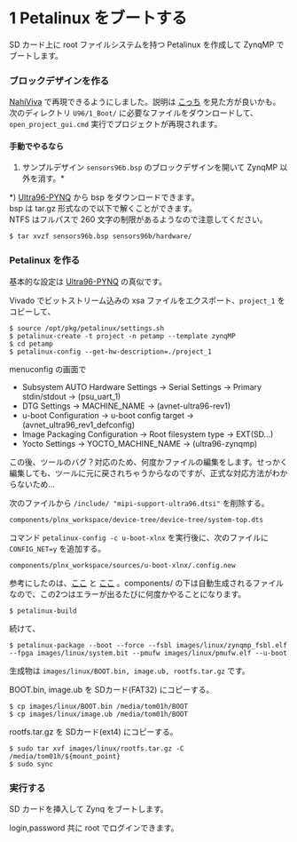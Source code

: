 # 1 Petalinux をブートする

SD カード上に root ファイルシステムを持つ Petalinux を作成して ZynqMP でブートします。

### ブロックデザインを作る

[NahiViva](https://github.com/tokuden/NahiViva) で再現できるようにしました。説明は [こっち](http://nahitafu.cocolog-nifty.com/nahitafu/2019/05/post-2cfa5c.html) を見た方が良いかも。  
次のディレクトリ ```U96/1_Boot/``` に必要なファイルをダウンロードして、```open_project_gui.cmd``` 実行でプロジェクトが再現されます。

#### 手動でやるなら

1. サンプルデザイン ```sensors96b.bsp``` のブロックデザインを開いて ZynqMP 以外を消す。*

*) [Ultra96-PYNQ](https://github.com/Avnet/Ultra96-PYNQ) から bsp をダウンロードできます。  
bsp は tar.gz 形式なので以下で解くことができます。  
NTFS はフルパスで 260 文字の制限があるようなので注意してください。

```
$ tar xvzf sensors96b.bsp sensors96b/hardware/
```

### Petalinux を作る

基本的な設定は [Ultra96-PYNQ](https://github.com/Avnet/Ultra96-PYNQ#note-how-to-build-a-pynq-compatible-bsp-from-scratch-for-ultra96-optional-only-if-you-have-good-reason-to-not-want-to-use-the-built-in-bsp) の真似です。

Vivado でビットストリーム込みの xsa ファイルをエクスポート、```project_1``` をコピーして、

```
$ source /opt/pkg/petalinux/settings.sh
$ petalinux-create -t project -n petamp --template zynqMP
$ cd petamp
$ petalinux-config --get-hw-description=./project_1
```

menuconfig の画面で

- Subsystem AUTO Hardware Settings → Serial Settings → Primary stdin/stdout → (psu_uart_1)
- DTG Settings → MACHINE_NAME → (avnet-ultra96-rev1)
- u-boot Configuration → u-boot config target → (avnet_ultra96_rev1_defconfig)
- Image Packaging Configuration → Root filesystem type → EXT(SD...)
- Yocto Settings → YOCTO_MACHINE_NAME → (ultra96-zynqmp)

この後、ツールのバグ？対応のため、何度かファイルの編集をします。せっかく編集しても、ツールに元に戻されちゃうからなのですが、正式な対応方法がわからないため…

次のファイルから ```/include/ "mipi-support-ultra96.dtsi"``` を削除する。

```
components/plnx_workspace/device-tree/device-tree/system-top.dts
```

コマンド ```petalinux-config -c u-boot-xlnx``` を実行後に、次のファイルに ```CONFIG_NET=y``` を追加する。

```
components/plnx_workspace/sources/u-boot-xlnx/.config.new
```

参考にしたのは、[ここ](https://github.com/Avnet/Ultra96-PYNQ) と [ここ](https://forums.xilinx.com/t5/Embedded-Linux/petalinux2019-2-u-boot-compile-error-for-ultra96-board/td-p/1039492) 。components/ の下は自動生成されるファイルなので、この2つはエラーが出るたびに何度かやることになります。

```
$ petalinux-build
```

続けて、

```
$ petalinux-package --boot --force --fsbl images/linux/zynqmp_fsbl.elf --fpga images/linux/system.bit --pmufw images/linux/pmufw.elf --u-boot
```

生成物は ```images/linux/BOOT.bin, image.ub, rootfs.tar.gz``` です。

BOOT.bin,  image.ub を SDカード(FAT32) にコピーする。

```
$ cp images/linux/BOOT.bin /media/tom01h/BOOT
$ cp images/linux/image.ub /media/tom01h/BOOT
```

rootfs.tar.gz を SDカード(ext4) にコピーする。 

```
$ sudo tar xvf images/linux/rootfs.tar.gz -C /media/tom01h/${mount_point}
$ sudo sync
```

### 実行する

SD カードを挿入して Zynq をブートします。

login,password 共に root でログインできます。
